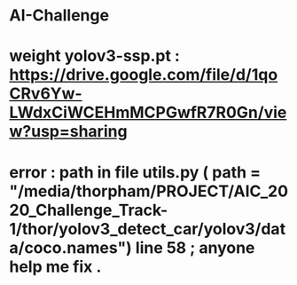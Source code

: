 # AI-Challenge
# weight yolov3-ssp.pt : https://drive.google.com/file/d/1qoCRv6Yw-LWdxCiWCEHmMCPGwfR7R0Gn/view?usp=sharing
# error : path in file utils.py (    path = "/media/thorpham/PROJECT/AIC_2020_Challenge_Track-1/thor/yolov3_detect_car/yolov3/data/coco.names")  line 58 ; anyone help me fix .
